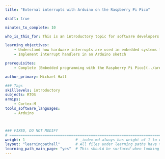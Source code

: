 ```yaml
---
title: "External interrupts with Arduino on the Raspberry Pi Pico"

draft: true

minutes_to_complete: 10

who_is_this_for: This is an introductory topic for software developers interested in embedded programming.

learning_objectives: 
    - Understand how hardware interrupts are used in embedded systems to respond to changes in the real world
    - Implement interrupt handlers in an Arduino sketch

prerequisites:
    - Complete [Embedded programming with the Raspberry Pi Pico](../arduino-pico).

author_primary: Michael Hall

### Tags
skilllevels: introductory
subjects: RTOS
armips:
    - Cortex-M
tools_software_languages:
    - Arduino



### FIXED, DO NOT MODIFY
# ================================================================================
weight: 1                       # _index.md always has weight of 1 to order correctly
layout: "learningpathall"       # All files under learning paths have this same wrapper
learning_path_main_page: "yes"  # This should be surfaced when looking for related content. Only set for _index.md of learning path content.
---
```

